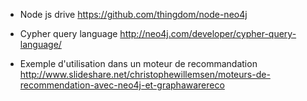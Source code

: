 * Node js drive https://github.com/thingdom/node-neo4j
* Cypher query language http://neo4j.com/developer/cypher-query-language/

* Exemple d'utilisation dans un moteur de recommandation 
http://www.slideshare.net/christophewillemsen/moteurs-de-recommendation-avec-neo4j-et-graphawarereco